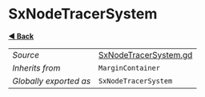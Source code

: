 # SxNodeTracerSystem

**[◀️ Back](../readme.md)**

|    |     |
|----|-----|
|*Source*|[SxNodeTracerSystem.gd](../../../../nodes/debug/SxNodeTracer/SxNodeTracerSystem.gd)|
|*Inherits from*|`MarginContainer`|
|*Globally exported as*|`SxNodeTracerSystem`|

